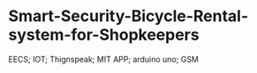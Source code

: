 # Smart-Security-Bicycle-Rental-system-for-Shopkeepers
EECS; IOT; Thignspeak; MIT APP; arduino uno; GSM
